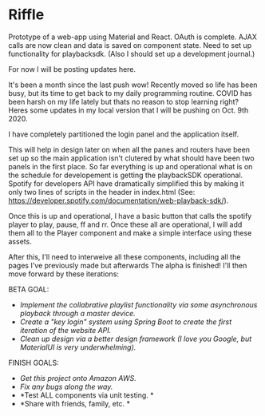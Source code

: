 # Riffle
Prototype of a web-app using Material and React. OAuth is complete. 
AJAX calls are now clean and data is saved on component state. 
Need to set up functionality for playbacksdk. (Also I should set up a development journal.)

For now I will be posting updates here.

It's been a month since the last push wow! Recently moved so life has been busy, but its time to
get back to my daily programming routine. COVID has been harsh on my life lately but thats no reason
to stop learning right? Heres some updates in my local version that I will be pushing on Oct. 9th 2020.

I have completely partitioned the login panel and the application itself. 

This will help in design later on when all the panes and routers have been set up so the main application
isn't clutered by what should have been two panels in the first place. So far everything is up and operational
what is on the schedule for developement is getting the playbackSDK operational. Spotify for developers API 
have dramatically simplified this by making it only two lines of scripts in the header in index.html
(See: https://developer.spotify.com/documentation/web-playback-sdk/).

Once this is up and operational, I have a basic button that calls the spotify player to play, pause, ff and rr.
Once these all are operational, I will add them all to the Player component and make a simple interface using these assets.

After this, I'll need to interweive all these components, including all the pages I've previously made but afterwards 
The alpha is finished! I'll then move forward by these iterations:

BETA GOAL: 
* *Implement the collabrative playlist functionality via some asynchronous playback through a master device.*
* *Create a "key login" system using Spring Boot to create the first iteration of the website API.*
* *Clean up design via a better design framework (I love you Google, but MaterialUI is very underwhelming).*

FINISH GOALS:
* *Get this project onto Amazon AWS.*
* *Fix any bugs along the way.*
* *Test ALL components via unit testing. *
* *Share with friends, family, etc. *
